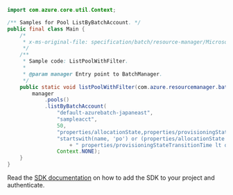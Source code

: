 ```java
import com.azure.core.util.Context;

/** Samples for Pool ListByBatchAccount. */
public final class Main {
    /*
     * x-ms-original-file: specification/batch/resource-manager/Microsoft.Batch/stable/2022-01-01/examples/PoolListWithFilter.json
     */
    /**
     * Sample code: ListPoolWithFilter.
     *
     * @param manager Entry point to BatchManager.
     */
    public static void listPoolWithFilter(com.azure.resourcemanager.batch.BatchManager manager) {
        manager
            .pools()
            .listByBatchAccount(
                "default-azurebatch-japaneast",
                "sampleacct",
                50,
                "properties/allocationState,properties/provisioningStateTransitionTime,properties/currentDedicatedNodes,properties/currentLowPriorityNodes",
                "startswith(name, 'po') or (properties/allocationState eq 'Steady' and"
                    + " properties/provisioningStateTransitionTime lt datetime'2017-02-02')",
                Context.NONE);
    }
}
```

Read the [SDK documentation](https://github.com/Azure/azure-sdk-for-java/blob/azure-resourcemanager-batch_1.0.0/sdk/batch/azure-resourcemanager-batch/README.md) on how to add the SDK to your project and authenticate.
